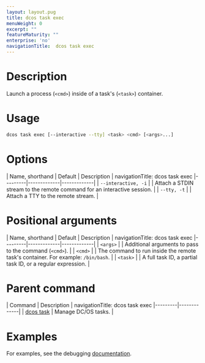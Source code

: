 ```yaml
---
layout: layout.pug
title: dcos task exec
menuWeight: 0
excerpt: ""
featureMaturity: ""
enterprise: 'no'
navigationTitle:  dcos task exec
---
```


<!-- This source repo for this topic is https://github.com/dcos/dcos-docs -->


# Description
Launch a process (`<cmd>`) inside of a task's (`<task>`) container.

# Usage

```bash
dcos task exec [--interactive --tty] <task> <cmd> [<args>...]
```

# Options

| Name, shorthand | Default | Description |
navigationTitle:  dcos task exec
|---------|-------------|-------------|
| `--interactive, -i`   |             |  Attach a STDIN stream to the remote command for an interactive session. |
| `--tty, -t`   |             |  Attach a TTY to the remote stream. |

# Positional arguments

| Name, shorthand | Default | Description |
navigationTitle:  dcos task exec
|---------|-------------|-------------|
| `<args>`   |             |  Additional arguments to pass to the command (`<cmd>`). |
| `<cmd>`   |             |  The command to run inside the remote task's container. For example: `/bin/bash`. |
| `<task>`   |             |  A full task ID, a partial task ID, or a regular expression. |

# Parent command

| Command | Description |
navigationTitle:  dcos task exec
|---------|-------------|
| [dcos task](/docs/1.10/cli/command-reference/dcos-task/)   | Manage DC/OS tasks. |  

# Examples

For examples, see the debugging [documentation](/docs/1.10/monitoring/debugging/).
